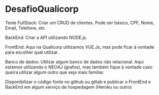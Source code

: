# DesafioQualicorp

Teste FullStack: Criar um CRUD de clientes. Pode ser básico, CPF, Nome, Email, Telefone, etc

 

BackEnd: Criar a API utilizando NODE.js.

FrontEnd: Aqui na Qualicorp utilizamos VUE.Js, mas pode ficar à vontade para escolher qual utilizar.

Banco de dados: Utilizar algum banco de dados não relacional. Aqui estamos utilizando o NEO4J (grafos), mas também fique à vontade caso queira utilizar algum outro que seja mais familiar.

 

Disponibilizar o código fonte no github ou gitlab e publicar o FrontEnd e BackEnd em algum serviço de hospedagem (Heroku ou outro)
